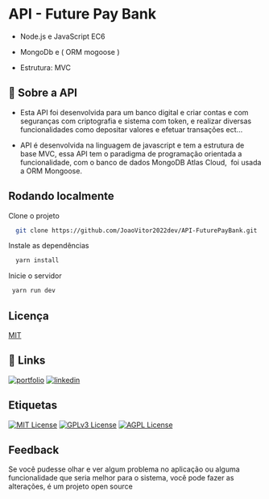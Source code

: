 
# API - Future Pay Bank

* Node.js e JavaScript EC6 

* MongoDb e ( ORM mogoose )

* Estrutura: MVC
 
## 🚀 Sobre a API 

* Esta API foi desenvolvida para um banco digital e criar contas e com seguranças  com criptografia e sistema com token, e realizar diversas funcionalidades como depositar valores e efetuar transações ect... 

* API é desenvolvida na linguagem de javascript e tem a estrutura de base MVC, essa API tem o paradigma de programação orientada a funcionalidade, com o banco de dados MongoDB Atlas Cloud,  foi usada a ORM Mongoose. 

## Rodando localmente

Clone o projeto

```bash
  git clone https://github.com/JoaoVitor2022dev/API-FuturePayBank.git
```

Instale as dependências

```bash
  yarn install  
```

Inicie o servidor

```bash
 yarn run dev
```


## Licença

[MIT](https://choosealicense.com/licenses/mit/)


## 🔗 Links
[![portfolio](https://img.shields.io/badge/my_portfolio-000?style=for-the-badge&logo=ko-fi&logoColor=white)](https://github.com/JoaoVitor2022dev)
[![linkedin](https://img.shields.io/badge/linkedin-0A66C2?style=for-the-badge&logo=linkedin&logoColor=white)](https://www.linkedin.com/in/joao-vitor-5594aa220/)



## Etiquetas

[![MIT License](https://img.shields.io/badge/License-MIT-green.svg)](https://choosealicense.com/licenses/mit/)
[![GPLv3 License](https://img.shields.io/badge/License-GPL%20v3-yellow.svg)](https://opensource.org/licenses/)
[![AGPL License](https://img.shields.io/badge/license-AGPL-blue.svg)](http://www.gnu.org/licenses/agpl-3.0)


## Feedback

Se você pudesse olhar e ver algum problema no aplicação ou alguma funcionalidade que seria melhor para o sistema, você pode fazer as alterações, é um projeto open source
